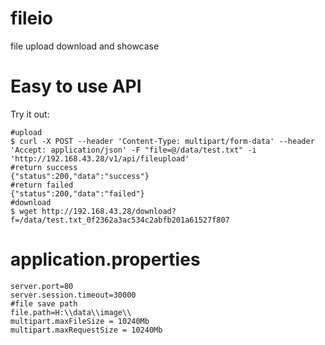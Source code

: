 # fileio
file upload download and showcase


# Easy to use API

Try it out:
```
#upload
$ curl -X POST --header 'Content-Type: multipart/form-data' --header 'Accept: application/json' -F "file=@/data/test.txt" -i 'http://192.168.43.28/v1/api/fileupload'
#return success
{"status":200,"data":"success"}
#return failed
{"status":200,"data":"failed"}
#download
$ wget http://192.168.43.28/download?f=/data/test.txt_0f2362a3ac534c2abfb201a61527f807
```

# application.properties
```
server.port=80
server.session.timeout=30000
#file save path
file.path=H:\\data\\image\\
multipart.maxFileSize = 10240Mb
multipart.maxRequestSize = 10240Mb
```
